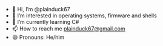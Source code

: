 - 👋 Hi, I’m @plainduck67
- 👀 I’m interested in operating systems, firmware and shells
- 🌱 I’m currently learning C#
- 📫 How to reach me plainduck67@gmail.com
- 😄 Pronouns: He/him

<!---
plainduck67/plainduck67 is a ✨ special ✨ repository because its `README.md` (this file) appears on your GitHub profile.
You can click the Preview link to take a look at your changes.
--->
